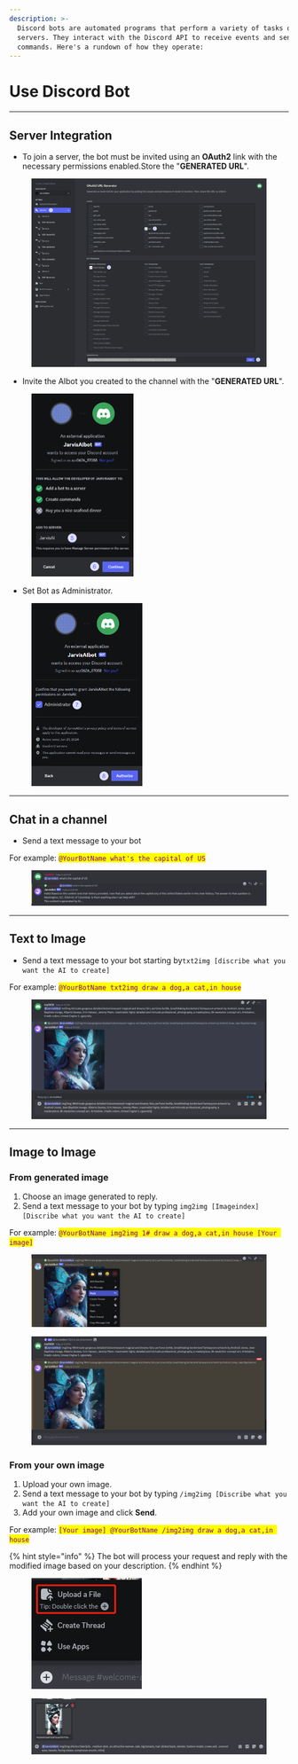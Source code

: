 ```yaml
---
description: >-
  Discord bots are automated programs that perform a variety of tasks on Discord
  servers. They interact with the Discord API to receive events and send
  commands. Here's a rundown of how they operate:
---
```


# Use Discord Bot

***

## **Server Integration**

* To join a server, the bot must be invited using an **OAuth2** link with the necessary permissions enabled.Store the "**GENERATED URL**".

<figure><img src="../.gitbook/assets/image (15).png" alt=""><figcaption></figcaption></figure>

* Invite the AIbot you created to the channel with the "**GENERATED URL**".

<div align="left">

<figure><img src="../.gitbook/assets/image (16).png" alt="" width="184"><figcaption></figcaption></figure>

</div>

* Set Bot as Administrator.

<div align="left">

<figure><img src="../.gitbook/assets/image (17).png" alt="" width="200"><figcaption></figcaption></figure>

</div>

***

## Chat in a channel

* Send a text message to your bot

For example: <mark style="color:purple;">`@YourBotName what's the capital of US`</mark>

<figure><img src="../.gitbook/assets/image (18).png" alt=""><figcaption></figcaption></figure>

***

## Text to Image

* Send a text message to your bot starting by`txt2img [discribe what you want the AI to create]`&#x20;

For example: <mark style="color:purple;">`@YourBotName txt2img draw a dog,a cat,in house`</mark>

<figure><img src="../.gitbook/assets/image (19).png" alt=""><figcaption></figcaption></figure>

***

## Image to Image

### From generated image

1. Choose an image generated to reply.
2. Send a text message to your bot  by typing `img2img [Imageindex] [Discribe what you want the AI to create]`

For example:  <mark style="color:purple;">`@YourBotName img2img 1# draw a dog,a cat,in house [Your image]`</mark>

<figure><img src="../.gitbook/assets/image (20).png" alt=""><figcaption></figcaption></figure>

<figure><img src="../.gitbook/assets/image (26).png" alt=""><figcaption></figcaption></figure>

### From  your own image

1. Upload your own image.
2. Send a text message to your bot by typing `/img2img [Discribe what you want the AI to create]`&#x20;
3. Add your own image and click **Send**.

For example: <mark style="color:purple;">`[Your image] @YourBotName /img2img draw a dog,a cat,in house`</mark>

{% hint style="info" %}
The bot will process your request and reply with the modified image based on your description.
{% endhint %}

<div align="left">

<figure><img src="../.gitbook/assets/image (24).png" alt=""><figcaption></figcaption></figure>

</div>

<figure><img src="../.gitbook/assets/image (25).png" alt=""><figcaption></figcaption></figure>
